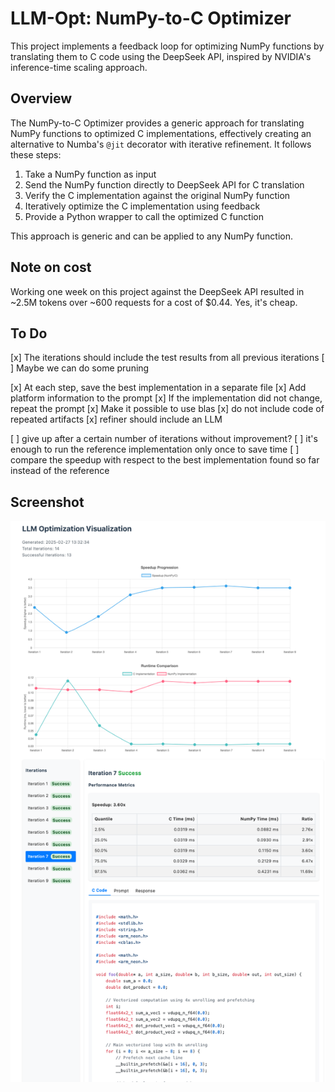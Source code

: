 # LLM-Opt: NumPy-to-C Optimizer

This project implements a feedback loop for optimizing NumPy functions by translating them to C code using the DeepSeek API, inspired by NVIDIA's inference-time scaling approach.

## Overview

The NumPy-to-C Optimizer provides a generic approach for translating NumPy functions to optimized C implementations, effectively creating an alternative to Numba's `@jit` decorator with iterative refinement. It follows these steps:

1. Take a NumPy function as input
2. Send the NumPy function directly to DeepSeek API for C translation
3. Verify the C implementation against the original NumPy function
4. Iteratively optimize the C implementation using feedback
5. Provide a Python wrapper to call the optimized C function

This approach is generic and can be applied to any NumPy function.

## Note on cost

Working one week on this project against the DeepSeek API resulted in ~2.5M tokens over ~600 requests for a cost of $0.44. Yes, it's cheap. 

## To Do

[x] The iterations should include the test results from all previous iterations
    [ ] Maybe we can do some pruning 

[x] At each step, save the best implementation in a separate file
[x] Add platform information to the prompt
[x] If the implementation did not change, repeat the prompt
[x] Make it possible to use blas
[x] do not include code of repeated artifacts
[x] refiner should include an LLM

[ ] give up after a certain number of iterations without improvement?
[ ] it's enough to run the reference implementation only once to save time
[ ] compare the speedup with respect to the best implementation found so far instead of the reference

## Screenshot 

![Screenshot of the tool](./screenshot.png)